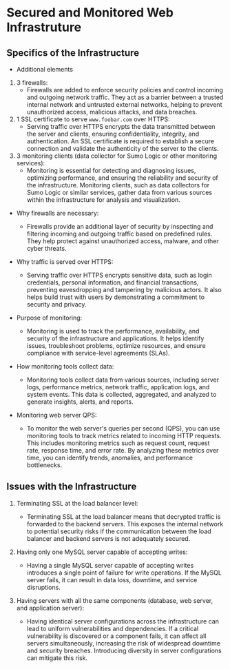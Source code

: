# Secured and Monitored Web Infrastruture

## Specifics of the Infrastructure

* Additional elements
1. 3 firewalls:
   - Firewalls are added to enforce security policies and control incoming and outgoing network traffic. They act as a barrier between a trusted internal network and untrusted external networks, helping to prevent unauthorized access, malicious attacks, and data breaches.
2. 1 SSL certificate to serve `www.foobar.com` over HTTPS:
   - Serving traffic over HTTPS encrypts the data transmitted between the server and clients, ensuring confidentiality, integrity, and authentication. An SSL certificate is required to establish a secure connection and validate the authenticity of the server to the clients.
3. 3 monitoring clients (data collector for Sumo Logic or other monitoring services):
   - Monitoring is essential for detecting and diagnosing issues, optimizing performance, and ensuring the reliability and security of the infrastructure. Monitoring clients, such as data collectors for Sumo Logic or similar services, gather data from various sources within the infrastructure for analysis and visualization.

* Why firewalls are necessary:
   - Firewalls provide an additional layer of security by inspecting and filtering incoming and outgoing traffic based on predefined rules. They help protect against unauthorized access, malware, and other cyber threats.

* Why traffic is served over HTTPS:
   - Serving traffic over HTTPS encrypts sensitive data, such as login credentials, personal information, and financial transactions, preventing eavesdropping and tampering by malicious actors. It also helps build trust with users by demonstrating a commitment to security and privacy.

* Purpose of monitoring:
   - Monitoring is used to track the performance, availability, and security of the infrastructure and applications. It helps identify issues, troubleshoot problems, optimize resources, and ensure compliance with service-level agreements (SLAs).

* How monitoring tools collect data:
   - Monitoring tools collect data from various sources, including server logs, performance metrics, network traffic, application logs, and system events. This data is collected, aggregated, and analyzed to generate insights, alerts, and reports.

* Monitoring web server QPS:
   - To monitor the web server's queries per second (QPS), you can use monitoring tools to track metrics related to incoming HTTP requests. This includes monitoring metrics such as request count, request rate, response time, and error rate. By analyzing these metrics over time, you can identify trends, anomalies, and performance bottlenecks.

## Issues with the Infrastructure

1. Terminating SSL at the load balancer level:
   - Terminating SSL at the load balancer means that decrypted traffic is forwarded to the backend servers. This exposes the internal network to potential security risks if the communication between the load balancer and backend servers is not adequately secured.

2. Having only one MySQL server capable of accepting writes:
   - Having a single MySQL server capable of accepting writes introduces a single point of failure for write operations. If the MySQL server fails, it can result in data loss, downtime, and service disruptions.

3. Having servers with all the same components (database, web server, and application server):
   - Having identical server configurations across the infrastructure can lead to uniform vulnerabilities and dependencies. If a critical vulnerability is discovered or a component fails, it can affect all servers simultaneously, increasing the risk of widespread downtime and security breaches. Introducing diversity in server configurations can mitigate this risk.
